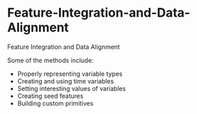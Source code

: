 # Feature-Integration-and-Data-Alignment
Feature Integration and Data Alignment

Some of the methods include:
- Properly representing variable types
- Creating and using time variables
- Setting interesting values of variables
- Creating seed features
- Building custom primitives
